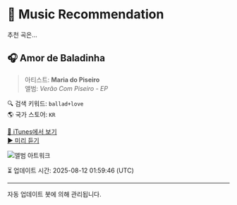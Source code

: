 
# 🎵 Music Recommendation

추천 곡은...

## 🎧 Amor de Baladinha  
> 아티스트: **Maria do Piseiro**  
> 앨범: _Verão Com Piseiro - EP_  

🔍 검색 키워드: `ballad+love`  
🌎 국가 스토어: `KR`

[🔗 iTunes에서 보기](https://music.apple.com/kr/album/amor-de-baladinha/1727499800?i=1727499813&uo=4)  
[▶️ 미리 듣기](https://audio-ssl.itunes.apple.com/itunes-assets/AudioPreview116/v4/df/72/f1/df72f10b-f4f2-e700-846e-a275b05469a3/mzaf_4005908206153559756.plus.aac.p.m4a)

![앨범 아트워크](https://is1-ssl.mzstatic.com/image/thumb/Music116/v4/2a/d6/a9/2ad6a988-bcc7-2a23-82f1-faf9fa225f75/720851594205.png/100x100bb.jpg)

⏳ 업데이트 시간: 2025-08-12 01:59:46 (UTC)

---
자동 업데이트 봇에 의해 관리됩니다.
